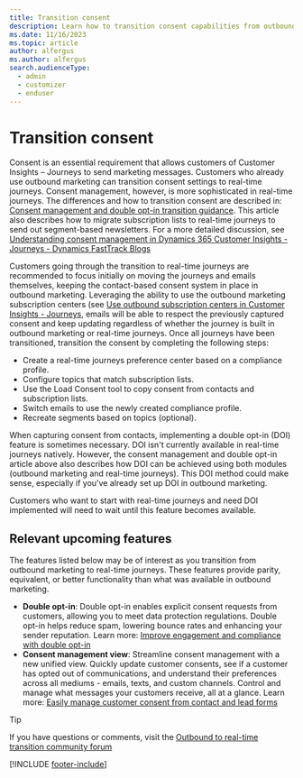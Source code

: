 ```yaml
---
title: Transition consent
description: Learn how to transition consent capabilities from outbound marketing to real-time journeys in Dynamics 365 Customer Insights - Journeys.
ms.date: 11/16/2023
ms.topic: article
author: alfergus
ms.author: alfergus
search.audienceType: 
  - admin
  - customizer
  - enduser
---
```


# Transition consent

Consent is an essential requirement that allows customers of Customer Insights – Journeys to send marketing messages. Customers who already use outbound marketing can transition consent settings to real-time journeys. Consent management, however, is more sophisticated in real-time journeys. The differences and how to transition consent are described in: [Consent management and double opt-in transition guidance](real-time-marketing-consent-transition.md). This article also describes how to migrate subscription lists to real-time journeys to send out segment-based newsletters. For a more detailed discussion, see [Understanding consent management in Dynamics 365 Customer Insights - Journeys - Dynamics FastTrack Blogs](https://community.dynamics.com/blogs/post/?postid=8b2a4ee8-1069-ee11-a81c-000d3a7a1a66)

Customers going through the transition to real-time journeys are recommended to focus initially on moving the journeys and emails themselves, keeping the contact-based consent system in place in outbound marketing. Leveraging the ability to use the outbound marketing subscription centers (see [Use outbound subscription centers in Customer Insights - Journeys](real-time-marketing-outbound-subscription.md), emails will be able to respect the previously captured consent and keep updating regardless of whether the journey is built in outbound marketing or real-time journeys. Once all journeys have been transitioned, transition the consent by completing the following steps:
- Create a real-time journeys preference center based on a compliance profile.
- Configure topics that match subscription lists.
-	Use the Load Consent tool to copy consent from contacts and subscription lists.
-	Switch emails to use the newly created compliance profile.
-	Recreate segments based on topics (optional).

When capturing consent from contacts, implementing a double opt-in (DOI) feature is sometimes necessary. DOI isn't currently available in real-time journeys natively. However, the consent management and double opt-in article above also describes how DOI can be achieved using both modules (outbound marketing and real-time journeys). This DOI method could make sense, especially if you've already set up DOI in outbound marketing.

Customers who want to start with real-time journeys and need DOI implemented will need to wait until this feature becomes available.

## Relevant upcoming features

The features listed below may be of interest as you transition from outbound marketing to real-time journeys. These features provide parity, equivalent, or better functionality than what was available in outbound marketing.

- **Double opt-in**: Double opt-in enables explicit consent requests from customers, allowing you to meet data protection regulations. Double opt-in helps reduce spam, lowering bounce rates and enhancing your sender reputation. Learn more: [Improve engagement and compliance with double opt-in](/dynamics365/release-plan/2023wave2/marketing/dynamics365-marketing/improve-engagement-compliance-double-opt-in)
- **Consent management view**: Streamline consent management with a new unified view. Quickly update customer consents, see if a customer has opted out of communications, and understand their preferences across all mediums - emails, texts, and custom channels. Control and manage what messages your customers receive, all at a glance. Learn more: [Easily manage customer consent from contact and lead forms](/dynamics365/release-plan/2023wave2/marketing/dynamics365-marketing/easily-manage-customer-consent-contact-lead-forms)

> [!TIP]
> If you have questions or comments, visit the [Outbound to real-time transition community forum](https://community.dynamics.com/forums/thread/?partialUrl=Outbound-to-Real-Time-Transition)

[!INCLUDE [footer-include](./includes/footer-banner.md)]
